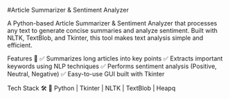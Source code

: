 #Article Summarizer & Sentiment Analyzer

A Python-based Article Summarizer & Sentiment Analyzer that processes any text to generate concise summaries and analyze sentiment. Built with NLTK, TextBlob, and Tkinter, this tool makes text analysis simple and efficient.

Features 🚀
✅ Summarizes long articles into key points
✅ Extracts important keywords using NLP techniques
✅ Performs sentiment analysis (Positive, Neutral, Negative)
✅ Easy-to-use GUI built with Tkinter

Tech Stack 🛠
🔹 Python | Tkinter | NLTK | TextBlob | Heapq

